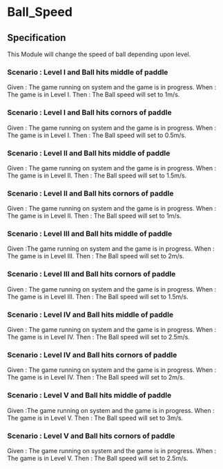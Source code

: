 # Ball_Speed

## Specification

This Module will change the speed of ball depending upon level.

### Scenario : Level I and Ball hits middle of paddle

Given : The game running on system and the game is in progress.
When  : The game is in Level I.
Then  : The Ball speed will set to 1m/s.

### Scenario : Level I and Ball hits cornors of paddle

Given : The game running on system and the game is in progress.
When  : The game is in Level I.
Then  : The Ball speed will set to 0.5m/s.

### Scenario : Level II and Ball hits middle of paddle

Given : The game running on system and the game is in progress.
When  : The game is in Level II.
Then  : The Ball speed will set to 1.5m/s.

### Scenario : Level II and Ball hits cornors of paddle

Given : The game running on system and the game is in progress.
When  : The game is in Level II.
Then  : The Ball speed will set to 1m/s.

### Scenario : Level III and Ball hits middle of paddle

Given :The game running on system and the game is in progress.
When  : The game is in Level III.
Then  : The Ball speed will set to 2m/s.

### Scenario : Level III and Ball hits cornors of paddle

Given : The game running on system and the game is in progress.
When  : The game is in Level III.
Then  : The Ball speed will set to 1.5m/s.

### Scenario : Level IV and Ball hits middle of paddle

Given : The game running on system and the game is in progress.
When  : The game is in Level IV.
Then  : The Ball speed will set to 2.5m/s.

### Scenario : Level IV and Ball hits cornors of paddle

Given : The game running on system and the game is in progress.
When  : The game is in Level IV.
Then  : The Ball speed will set to 2m/s.

### Scenario : Level V and Ball hits middle of paddle

Given :The game running on system and the game is in progress.
When  : The game is in Level V.
Then  : The Ball speed will set to 3m/s.

### Scenario : Level V and Ball hits cornors of paddle

Given : The game running on system and the game is in progress.
When  : The game is in Level V.
Then  : The Ball speed will set to 2.5m/s.
